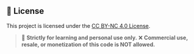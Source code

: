## 📄 License

This project is licensed under the [CC BY-NC 4.0 License](LICENSE).

> 🚫 **Strictly for learning and personal use only.**
> ❌ **Commercial use, resale, or monetization of this code is NOT allowed.**
